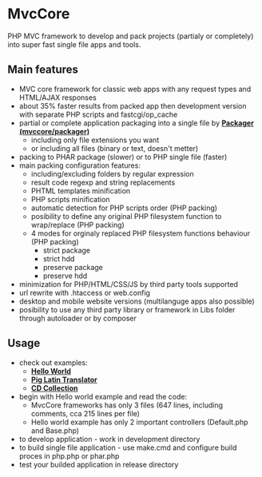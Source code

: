 # MvcCore
PHP MVC framework to develop and pack projects (partialy or completely) into super fast single file apps and tools.

## Main features
- MVC core framework for classic web apps with any request types and HTML/AJAX responses
- about 35% faster results from packed app then development version with separate PHP scripts and fastcgi/op_cache
- partial or complete application packaging into a single file by [**Packager (mvccore/packager)**](https://github.com/mvccore/packager)
	- including only file extensions you want
	- or including all files (binary or text, doesn't metter)
- packing to PHAR package (slower) or to PHP single file (faster)
- main packing configuration features:
	- including/excluding folders by regular expression
	- result code regexp and string replacements
	- PHTML templates minification
	- PHP scripts minification
	- automatic detection for PHP scripts order (PHP packing)
	- posibility to define any original PHP filesystem function to wrap/replace (PHP packing)
	- 4 modes for orginaly replaced PHP filesystem functions behaviour (PHP packing)
		- strict package
		- strict hdd
		- preserve package
		- preserve hdd
- minimization for PHP/HTML/CSS/JS by third party tools supported
- url rewrite with .htaccess or web.config
- desktop and mobile website versions (multilanguge apps also possible)
- posibility to use any third party library or framework in Libs folder through autoloader or by composer

## Usage
- check out examples:
	- [**Hello World**](https://github.com/mvccore/example-helloworld)
	- [**Pig Latin Translator**](https://github.com/mvccore/example-translator)
	- [**CD Collection**](https://github.com/mvccore/example-cdcol)
- begin with Hello world example and read the code:
	- MvcCore frameworks has only 3 files (647 lines, including comments, cca 215 lines per file)
	- Hello world example has only 2 important controllers (Default.php and Base.php)
- to develop application - work in development directory
- to build single file application - use make.cmd and configure build proces in php.php or phar.php
- test your builded application in release directory
